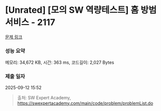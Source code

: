 # [Unrated] [모의 SW 역량테스트] 홈 방범 서비스 - 2117 

[문제 링크](https://swexpertacademy.com/main/code/problem/problemDetail.do?contestProbId=AV5V61LqAf8DFAWu) 

### 성능 요약

메모리: 34,672 KB, 시간: 363 ms, 코드길이: 2,027 Bytes

### 제출 일자

2025-09-12 15:52



> 출처: SW Expert Academy, https://swexpertacademy.com/main/code/problem/problemList.do